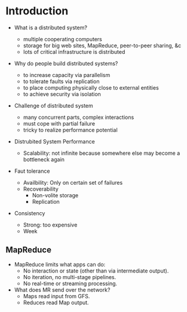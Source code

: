 # Introduction

* What is a distributed system?
  * multiple cooperating computers
  * storage for big web sites, MapReduce, peer-to-peer sharing, &c
  * lots of critical infrastructure is distributed

* Why do people build distributed systems?
  *  to increase capacity via parallelism
  * to tolerate faults via replication
  * to place computing physically close to external entities
  * to achieve security via isolation
* Challenge of distributed system
  * many concurrent parts, complex interactions
  * must cope with partial failure
  * tricky to realize performance potential
* Distrubited System Performance
  * Scalability: not infinite because somewhere else may become a bottleneck again
* Faut tolerance
  * Availbility: Only on certain set of failures
  * Recoverability
    * Non-volite storage
    * Replication
* Consistency
  * Strong: too expensive
  * Week



## MapReduce

* MapReduce limits what apps can do:
  * No interaction or state (other than via intermediate output).
  * No iteration, no multi-stage pipelines.
  * No real-time or streaming processing.
* What does MR send over the network?
  * Maps read input from GFS.
  * Reduces read Map output.